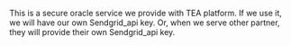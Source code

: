 This is a secure oracle service we provide with TEA platform. If we use it, we will have our own Sendgrid_api key. Or, when we serve other partner, they will provide their own Sendgrid_api key.